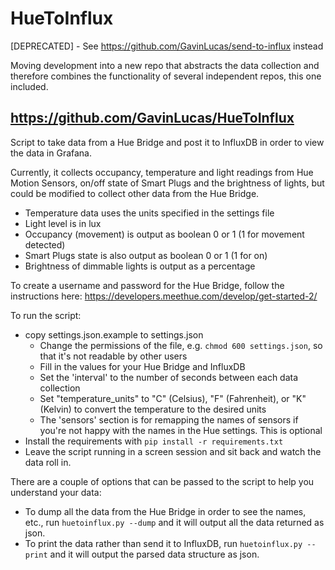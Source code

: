 HueToInflux
===========

[DEPRECATED] - See https://github.com/GavinLucas/send-to-influx instead

Moving development into a new repo that abstracts the data collection and therefore combines the functionality of several independent repos, this one included.

https://github.com/GavinLucas/HueToInflux
-----------------------------------------

Script to take data from a Hue Bridge and post it to InfluxDB in order to view the data in Grafana.

Currently, it collects occupancy, temperature and light readings from Hue Motion Sensors, on/off state 
of Smart Plugs and the brightness of lights, but could be modified to collect other data from the Hue Bridge.

- Temperature data uses the units specified in the settings file
- Light level is in lux
- Occupancy (movement) is output as boolean 0 or 1 (1 for movement detected)
- Smart Plugs state is also output as boolean 0 or 1 (1 for on)
- Brightness of dimmable lights is output as a percentage

To create a username and password for the Hue Bridge, follow the instructions 
here: https://developers.meethue.com/develop/get-started-2/

To run the script:
- copy settings.json.example to settings.json
  - Change the permissions of the file, e.g. `chmod 600 settings.json`, so that it's not readable 
  by other users
  - Fill in the values for your Hue Bridge and InfluxDB
  - Set the 'interval' to the number of seconds between each data collection
  - Set "temperature_units" to "C" (Celsius), "F" (Fahrenheit), or "K" (Kelvin) to convert the temperature 
  to the desired units
  - The 'sensors' section is for remapping the names of sensors if you're not happy with the names in the 
  Hue settings.  This is optional
- Install the requirements with `pip install -r requirements.txt`
- Leave the script running in a screen session and sit back and watch the data roll in.

There are a couple of options that can be passed to the script to help you understand your data:

- To dump all the data from the Hue Bridge in order to see the names, etc., run `huetoinflux.py --dump` 
and it will output all the data returned as json.
- To print the data rather than send it to InfluxDB, run `huetoinflux.py --print` and it will output the
parsed data structure as json.

